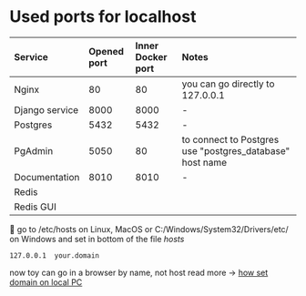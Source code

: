 # Used ports for localhost

| Service        | Opened port | Inner Docker port | Notes                                                    |
|:---------------|:------------|:------------------|:---------------------------------------------------------|
| Nginx          | 80          | 80                | you can go directly to 127.0.0.1                         |
| Django service | 8000        | 8000              | -                                                        |
| Postgres       | 5432        | 5432              | -                                                        |
| PgAdmin        | 5050        | 80                | to connect to Postgres use "postgres_database" host name |
| Documentation  | 8010        | 8010              | -                                                        |
| Redis          |             |                   |                                                          |
| Redis GUI      |             |                   |                                                          |


:memo: go to /etc/hosts on Linux, MacOS or C:/Windows/System32/Drivers/etc/ on Windows 
and set in bottom of the file *hosts*
```
127.0.0.1  your.domain
```

now toy can go in a browser by name, not host
read more -> [how set domain on local PC](https://hostiq.ua/wiki/ukr/hosts/) 

